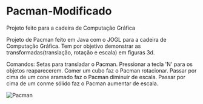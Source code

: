 # Pacman-Modificado
Projeto feito para a cadeira de Computação Gráfica

Projeto de Pacman feito em Java com o JOGL para a cadeira de Computação Gráfica.
Tem por objetivo demonstrar as transformadas(translação, rotação e escala) em figuras 3d.

Comandos: 
 Setas para transladar o Pacman.
 Pressionar a tecla 'N' para os objetos reaparecerem.
 Comer um cubo faz o Pacman rotacionar.
 Passar por cima de um cone aramado faz o Pacman diminuir de escala.
 Passar por cima de um conme sólido faz o Pacman aumentar de escala.

![Pacman](https://user-images.githubusercontent.com/69995854/108367681-76816c00-71d8-11eb-8893-5201e63e06bb.png)
